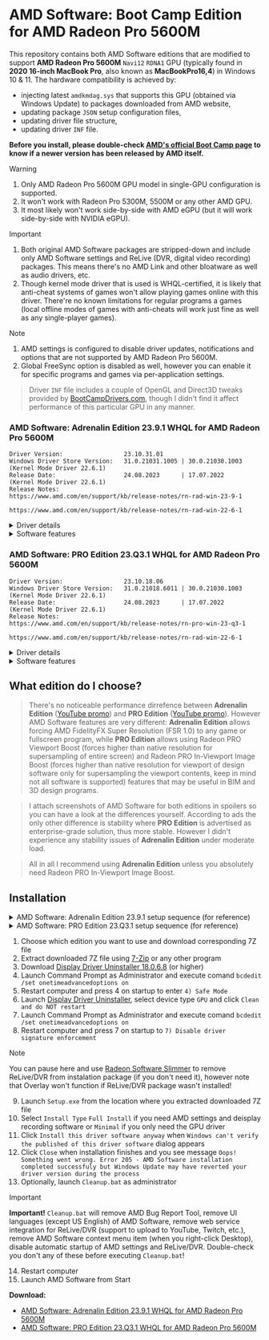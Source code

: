 # AMD Software: Boot Camp Edition for AMD Radeon Pro 5600M

This repository contains both AMD Software editions that are modified to support **AMD Radeon Pro 5600M** `Navi12` `RDNA1` GPU (typically found in **2020 16-inch MacBook Pro**, also known as **MacBookPro16,4**) in Windows 10 & 11. The hardware compatibility is achieved by:
- injecting latest `amdkmdag.sys` that supports this GPU (obtained via Windows Update) to packages downloaded from AMD website,
- updating package `JSON` setup configuration files,
- updating driver file structure,
- updating driver `INF` file.

**Before you install, please double-check [AMD's official Boot Camp page](https://www.amd.com/en/support/kb/release-notes/apple-boot-camp) to know if a newer version has been released by AMD itself.**

> [!WARNING]  
> 1. Only AMD Radeon Pro 5600M GPU model in single-GPU configuration is supported.
> 2. It won't work with Radeon Pro 5300M, 5500M or any other AMD GPU.
> 3. It most likely won't work side-by-side with AMD eGPU (but it will work side-by-side with NVIDIA eGPU).

> [!IMPORTANT]  
> 1. Both original AMD Software packages are stripped-down and include only AMD Software settings and ReLive (DVR, digital video recording) packages. This means there's no AMD Link and other bloatware as well as audio drivers, etc.
> 2. Though kernel mode driver that is used is WHQL-certified, it is likely that anti-cheat systems of games won't allow playing games online with this driver. There're no known limitations for regular programs a games (local offline modes of games with anti-cheats will work just fine as well as any single-player games).

> [!NOTE]  
> 1. AMD settings is configured to disable driver updates, notifications and options that are not supported by AMD Radeon Pro 5600M.
> 2. Global FreeSync option is disabled as well, however you can enable it for specific programs and games via per-application settings.

> Driver `INF` file includes a couple of OpenGL and Direct3D tweaks provided by [BootCampDrivers.com](https://www.bootcampdrivers.com/), though I didn't find it affect performance of this particular GPU in any manner.

### AMD Software: Adrenalin Edition 23.9.1 WHQL for AMD Radeon Pro 5600M

    Driver Version:                 23.10.31.01
    Windows Driver Store Version:	31.0.21031.1005 | 30.0.21030.1003 (Kernel Mode Driver 22.6.1)
    Release Date:                   24.08.2023      | 17.07.2022      (Kernel Mode Driver 22.6.1)
    Release Notes:                  https://www.amd.com/en/support/kb/release-notes/rn-rad-win-23-9-1
                                    https://www.amd.com/en/support/kb/release-notes/rn-rad-win-22-6-1

<details>
  <summary>Driver details</summary>
  
  ![AMD Software: Adrenalin Edition 23.9.1](https://github.com/bananakid/amd-radeon-pro-5600m-boot-camp/assets/17095595/cb6ffada-1912-4dac-890a-5e9c4a2601eb)

</details>

<details>
  <summary>Software features</summary>
  
  ![AMD Software: Adrenalin Edition 23.9.1](https://github.com/bananakid/amd-radeon-pro-5600m-boot-camp/assets/17095595/b814e492-30e0-48af-8e2c-9cfe4964844f)
  ![AMD Software: Adrenalin Edition 23.9.1](https://github.com/bananakid/amd-radeon-pro-5600m-boot-camp/assets/17095595/cb6ffada-1912-4dac-890a-5e9c4a2601eb)
  ![AMD Software: Adrenalin Edition 23.9.1](https://github.com/bananakid/amd-radeon-pro-5600m-boot-camp/assets/17095595/d4e19b0d-fe90-49ef-9ce6-a568b863ae82)
  ![AMD Software: Adrenalin Edition 23.9.1](https://github.com/bananakid/amd-radeon-pro-5600m-boot-camp/assets/17095595/ffe115ec-d297-4ffe-aa61-f9b8c7a849a2)
  ![AMD Software: Adrenalin Edition 23.9.1](https://github.com/bananakid/amd-radeon-pro-5600m-boot-camp/assets/17095595/bdd99fb2-2936-4ad8-af97-d1c746c18cd5)

</details>

### AMD Software: PRO Edition 23.Q3.1 WHQL for AMD Radeon Pro 5600M

    Driver Version:                 23.10.18.06
    Windows Driver Store Version:	31.0.21018.6011 | 30.0.21030.1003 (Kernel Mode Driver 22.6.1)
    Release Date:                   24.08.2023      | 17.07.2022      (Kernel Mode Driver 22.6.1)
    Release Notes:                  https://www.amd.com/en/support/kb/release-notes/rn-pro-win-23-q3-1
                                    https://www.amd.com/en/support/kb/release-notes/rn-rad-win-22-6-1

<details>
  <summary>Driver details</summary>
  
  ![AMD Software: PRO Edition 23.Q3.1](https://github.com/bananakid/amd-radeon-pro-5600m-boot-camp/assets/17095595/77bc0f8c-c2ab-4763-8d01-4cec2223b5df)

</details>

<details>
  <summary>Software features</summary>
  
  ![AMD Software: PRO Edition 23.Q3.1](https://github.com/bananakid/amd-radeon-pro-5600m-boot-camp/assets/17095595/a0c852f4-0eb2-41a4-a9c7-04871e68ca07)
  ![AMD Software: PRO Edition 23.Q3.1](https://github.com/bananakid/amd-radeon-pro-5600m-boot-camp/assets/17095595/6b639a95-f5db-4725-bb73-52f4e15c678f)
  ![AMD Software: PRO Edition 23.Q3.1](https://github.com/bananakid/amd-radeon-pro-5600m-boot-camp/assets/17095595/1919b34e-60db-4680-93ae-e14a0961f0aa)
  ![AMD Software: PRO Edition 23.Q3.1](https://github.com/bananakid/amd-radeon-pro-5600m-boot-camp/assets/17095595/b480ff32-256a-4ae3-906e-232d64cda9d1)
  ![AMD Software: PRO Edition 23.Q3.1](https://github.com/bananakid/amd-radeon-pro-5600m-boot-camp/assets/17095595/6e72d4e5-75ce-4023-9fa3-ac40382ab075)
  ![AMD Software: PRO Edition 23.Q3.1](https://github.com/bananakid/amd-radeon-pro-5600m-boot-camp/assets/17095595/5275bb20-7a2f-44b6-83d7-df67c7dbe496)

</details>

## What edition do I choose?

> There's no noticeable performance dirrefence between **Adrenalin Edition** ([YouTube promo](https://www.youtube.com/watch?v=EsvLsnQaYeE)) and **PRO Edition** ([YouTube promo](https://www.youtube.com/watch?v=lLCYjjBgDns)). However AMD Software features are very different: **Adrenalin Edition** allows forcing AMD FidelityFX Super Resolution (FSR 1.0) to any game or fullscreen program, while **PRO Edition** allows using Radeon PRO Viewport Boost (forces higher than native resolution for supersampling of entire screen) and Radeon PRO In-Viewport Image Boost (forces higher than native resolution for viewport of design software only for supersampling the viewport contents, keep in mind not all software is supported) features that may be useful in BIM and 3D design programs.

> I attach screenshots of AMD Software for both editions in spoilers so you can have a look at the differences yourself. According to ads the only other difference is stability where **PRO Edition** is advertised as enterprise-grade solution, thus more stable. However I didn't experience any stability issues of **Adrenalin Edition** under moderate load.

> All in all I recommend using **Adrenalin Edition** unless you absolutely need Radeon PRO In-Viewport Image Boost.

## Installation

<details>
  <summary>AMD Software: Adrenalin Edition 23.9.1 setup sequence (for reference)</summary>

  ![001](https://github.com/bananakid/amd-radeon-pro-5600m-boot-camp/assets/17095595/ed7044c0-5bf4-4625-b15a-6d50a0aae802)
  ![002](https://github.com/bananakid/amd-radeon-pro-5600m-boot-camp/assets/17095595/3404f06f-8c65-4caf-8ab7-ecf599bd4ea3)
  ![003](https://github.com/bananakid/amd-radeon-pro-5600m-boot-camp/assets/17095595/ccd06773-cb8e-4a5c-90ce-0df17ed03c37)
  ![004](https://github.com/bananakid/amd-radeon-pro-5600m-boot-camp/assets/17095595/a64bae4c-e2a8-46cc-b7dc-00ec6bc3130d)

</details>

<details>
  <summary>AMD Software: PRO Edition 23.Q3.1 setup sequence (for reference)</summary>
  
  ![001](https://github.com/bananakid/amd-radeon-pro-5600m-boot-camp/assets/17095595/2b74d610-14be-4571-ae88-909decc99388)
  ![002](https://github.com/bananakid/amd-radeon-pro-5600m-boot-camp/assets/17095595/cda5b5b1-b543-442e-957c-e93ee8304aa4)
  ![003](https://github.com/bananakid/amd-radeon-pro-5600m-boot-camp/assets/17095595/66afeb5c-718e-4673-a507-c68a0884d850)
  ![004](https://github.com/bananakid/amd-radeon-pro-5600m-boot-camp/assets/17095595/0bb488bf-05f8-4499-b24e-073b852922d0)
  
</details>

1. Choose which edition you want to use and download corresponding 7Z file
2. Extract downloaded 7Z file using [7-Zip](https://www.7-zip.org/) or any other program
3. Download [Display Driver Uninstaller 18.0.6.8](https://www.wagnardsoft.com/forums/viewforum.php?f=5) (or higher)
4. Launch Command Prompt as Administrator and execute comand `bcdedit /set onetimeadvancedoptions on`
5. Restart computer and press 4 on startup to enter `4) Safe Mode`
6. Launch [Display Driver Uninstaller](https://www.wagnardsoft.com/forums/viewforum.php?f=5), select device type `GPU` and click `Clean and do NOT restart`
8. Launch Command Prompt as Administrator and execute comand `bcdedit /set onetimeadvancedoptions on`
9. Restart computer and press 7 on startup to `7) Disable driver signature enforcement`
> [!NOTE]  
> You can pause here and use [Radeon Software Slimmer](https://github.com/GSDragoon/RadeonSoftwareSlimmer) to remove ReLive/DVR from instalation package (if you don't need it), however note that Overlay won't function if ReLive/DVR package wasn't installed!
9. Launch `Setup.exe` from the location where you extracted downloaded 7Z file
10. Select `Install Type` `Full Install` if you need AMD settings and deisplay recording software or `Minimal` if you only need the GPU driver
11. Click `Install this driver software anyway` when `Windows can't verify the published of this driver software` dialog appears
12. Click `Close` when installation finishes and you see message `Oops! Something went wrong. Error 205 - AMD Software installation completed successfuly but Windows Update may have reverted your driver version during the process`
13. Optionally, launch `Cleanup.bat` as administrator
> [!IMPORTANT]  
> **Important!** `Cleanup.bat` will remove AMD Bug Report Tool, remove UI languages (except US English) of AMD Software, remove web service integration for ReLive/DVR (support to upload to YouTube, Twitch, etc.), remove AMD Software context menu item (when you right-click Desktop), disable automatic startup of AMD settings and ReLive/DVR. Double-check you don't any of these before executing `Cleanup.bat`!
14. Restart computer
15. Launch AMD Software from Start

**Download:**
- [AMD Software: Adrenalin Edition 23.9.1 WHQL for AMD Radeon Pro 5600M](https://github.com/bananakid/amd-radeon-pro-5600m-boot-camp/)
- [AMD Software: PRO Edition 23.Q3.1 WHQL for AMD Radeon Pro 5600M](https://github.com/bananakid/amd-radeon-pro-5600m-boot-camp/)
